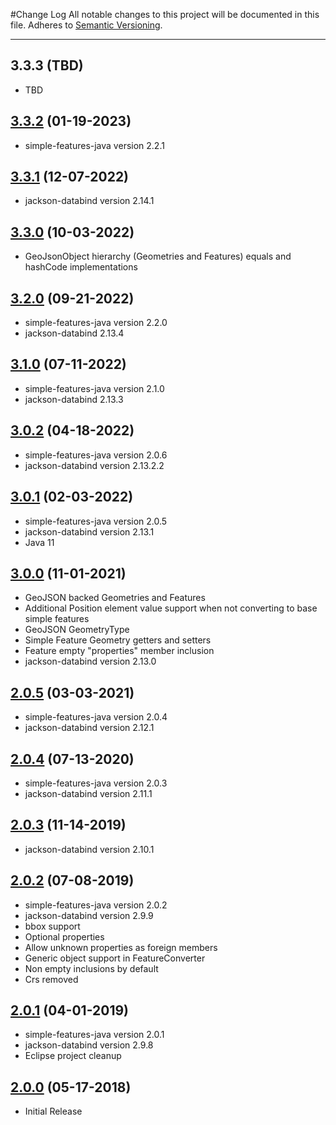 #Change Log
All notable changes to this project will be documented in this file.
Adheres to [Semantic Versioning](http://semver.org/).

---

## 3.3.3 (TBD)

* TBD

## [3.3.2](https://github.com/ngageoint/simple-features-geojson-java/releases/tag/3.3.2) (01-19-2023)

* simple-features-java version 2.2.1

## [3.3.1](https://github.com/ngageoint/simple-features-geojson-java/releases/tag/3.3.1) (12-07-2022)

* jackson-databind version 2.14.1

## [3.3.0](https://github.com/ngageoint/simple-features-geojson-java/releases/tag/3.3.0) (10-03-2022)

* GeoJsonObject hierarchy (Geometries and Features) equals and hashCode implementations

## [3.2.0](https://github.com/ngageoint/simple-features-geojson-java/releases/tag/3.2.0) (09-21-2022)

* simple-features-java version 2.2.0
* jackson-databind 2.13.4

## [3.1.0](https://github.com/ngageoint/simple-features-geojson-java/releases/tag/3.1.0) (07-11-2022)

* simple-features-java version 2.1.0
* jackson-databind 2.13.3

## [3.0.2](https://github.com/ngageoint/simple-features-geojson-java/releases/tag/3.0.2) (04-18-2022)

* simple-features-java version 2.0.6
* jackson-databind version 2.13.2.2

## [3.0.1](https://github.com/ngageoint/simple-features-geojson-java/releases/tag/3.0.1) (02-03-2022)

* simple-features-java version 2.0.5
* jackson-databind version 2.13.1
* Java 11

## [3.0.0](https://github.com/ngageoint/simple-features-geojson-java/releases/tag/3.0.0) (11-01-2021)

* GeoJSON backed Geometries and Features
* Additional Position element value support when not converting to base simple features
* GeoJSON GeometryType
* Simple Feature Geometry getters and setters
* Feature empty "properties" member inclusion
* jackson-databind version 2.13.0

## [2.0.5](https://github.com/ngageoint/simple-features-geojson-java/releases/tag/2.0.5) (03-03-2021)

* simple-features-java version 2.0.4
* jackson-databind version 2.12.1

## [2.0.4](https://github.com/ngageoint/simple-features-geojson-java/releases/tag/2.0.4) (07-13-2020)

* simple-features-java version 2.0.3
* jackson-databind version 2.11.1

## [2.0.3](https://github.com/ngageoint/simple-features-geojson-java/releases/tag/2.0.3) (11-14-2019)

* jackson-databind version 2.10.1

## [2.0.2](https://github.com/ngageoint/simple-features-geojson-java/releases/tag/2.0.2) (07-08-2019)

* simple-features-java version 2.0.2
* jackson-databind version 2.9.9
* bbox support
* Optional properties
* Allow unknown properties as foreign members
* Generic object support in FeatureConverter
* Non empty inclusions by default
* Crs removed

## [2.0.1](https://github.com/ngageoint/simple-features-geojson-java/releases/tag/2.0.1) (04-01-2019)

* simple-features-java version 2.0.1
* jackson-databind version 2.9.8
* Eclipse project cleanup

## [2.0.0](https://github.com/ngageoint/simple-features-geojson-java/releases/tag/2.0.0) (05-17-2018)

* Initial Release
